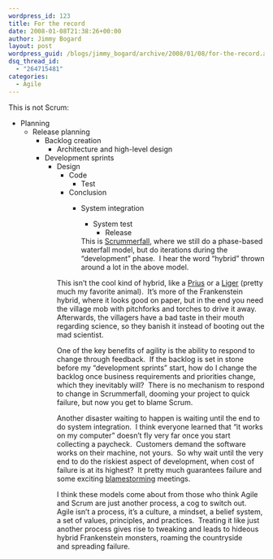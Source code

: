 ```yaml
---
wordpress_id: 123
title: For the record
date: 2008-01-08T21:38:26+00:00
author: Jimmy Bogard
layout: post
wordpress_guid: /blogs/jimmy_bogard/archive/2008/01/08/for-the-record.aspx
dsq_thread_id:
  - "264715481"
categories:
  - Agile
---
```

This is not Scrum:

  * Planning 
      * Release planning 
          * Backlog creation 
              * Architecture and high-level design</ul> 
              * Development sprints 
                  * Design 
                      * Code 
                          * Test</ul> 
                          * Conclusion 
                              * System integration 
                                  * System test 
                                      * Release</ul> </ul> 
                                This is [Scrummerfall](http://www.agileprogrammer.com/dotnetguy/archive/2006/07/08/16855.aspx), where we still do a phase-based waterfall model, but do iterations during the &#8220;development&#8221; phase.&nbsp; I hear the word &#8220;hybrid&#8221; thrown around a lot in the above model.
                                
                                This isn&#8217;t the cool kind of hybrid, like a [Prius](http://www.toyota.com/prius/) or a [Liger](http://en.wikipedia.org/wiki/Liger)&nbsp;(pretty much my favorite animal).&nbsp; It&#8217;s more of the Frankenstein hybrid, where it looks good on paper, but in the end you need the village mob with pitchforks and torches to drive it away.&nbsp; Afterwards, the villagers have a bad taste in their mouth regarding science, so they&nbsp;banish it instead of booting out the mad scientist.
                                
                                One of the key benefits of agility is the ability to respond to change through feedback.&nbsp; If the backlog is set in stone before my &#8220;development sprints&#8221; start, how do I change the backlog once business requirements and priorities change, which they inevitably will?&nbsp; There is no mechanism to respond to change in Scrummerfall, dooming your project to quick failure, but now you get to blame Scrum.
                                
                                Another disaster waiting to happen is waiting until the end to do system integration.&nbsp; I think everyone learned that &#8220;it works on my computer&#8221; doesn&#8217;t fly very far once you start collecting a paycheck.&nbsp; Customers demand the software works on their machine, not yours.&nbsp; So why wait until the very end to do the riskiest aspect of development, when cost of failure is at its highest?&nbsp; It pretty much guarantees failure and some exciting [blamestorming](http://www.unwords.com/unword/blamestorming.html) meetings.
                                
                                I think these models come about from those who think Agile and Scrum are just another process, a cog to switch out.&nbsp; Agile isn&#8217;t a process, it&#8217;s a culture, a mindset, a belief system, a set of values, principles, and practices.&nbsp; Treating it like just another process gives rise to tweaking&nbsp;and leads to&nbsp;hideous hybrid Frankenstein monsters,&nbsp;roaming the countryside and&nbsp;spreading failure.